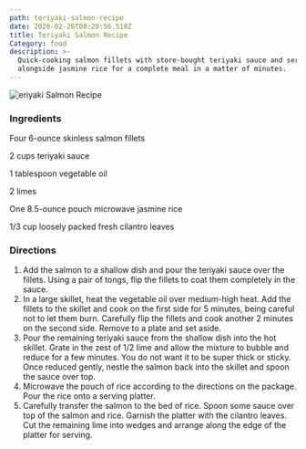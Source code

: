 ```yaml
---
path: teriyaki-salmon-recipe
date: 2020-02-26T08:29:56.518Z
title: Teriyaki Salmon Recipe
Category: food
description: >-
  Quick-cooking salmon fillets with store-bought teriyaki sauce and serves them
  alongside jasmine rice for a complete meal in a matter of minutes.
---
```

![eriyaki Salmon Recipe](assets/salmon-teriyaki-11.jpg "eriyaki Salmon Recipe")

### Ingredients

Four 6-ounce skinless salmon fillets

2 cups teriyaki sauce

1 tablespoon vegetable oil

2 limes

One 8.5-ounce pouch microwave jasmine rice

1/3 cup loosely packed fresh cilantro leaves

### Directions

1. Add the salmon to a shallow dish and pour the teriyaki sauce over the fillets. Using a pair of tongs, flip the fillets to coat them completely in the sauce.
2. In a large skillet, heat the vegetable oil over medium-high heat. Add the fillets to the skillet and cook on the first side for 5 minutes, being careful not to let them burn. Carefully flip the fillets and cook another 2 minutes on the second side. Remove to a plate and set aside.
3. Pour the remaining teriyaki sauce from the shallow dish into the hot skillet. Grate in the zest of 1/2 lime and allow the mixture to bubble and reduce for a few minutes. You do not want it to be super thick or sticky. Once reduced gently, nestle the salmon back into the skillet and spoon the sauce over top.
4. Microwave the pouch of rice according to the directions on the package. Pour the rice onto a serving platter.
5. Carefully transfer the salmon to the bed of rice. Spoon some sauce over top of the salmon and rice. Garnish the platter with the cilantro leaves. Cut the remaining lime into wedges and arrange along the edge of the platter for serving.

